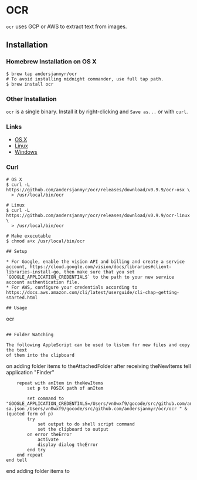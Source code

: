 # OCR

`ocr` uses GCP or AWS to extract text from images.

## Installation

### Homebrew Installation on OS X

```
$ brew tap andersjanmyr/ocr
# To avoid installing midnight commander, use full tap path.
$ brew install ocr
```

### Other Installation

`ocr` is a single binary. Install it by right-clicking and `Save as...` or with
`curl`.

### Links

* [OS X](https://github.com/andersjanmyr/ocr/releases/download/v0.9.9/ocr-osx)
* [Linux](https://github.com/andersjanmyr/ocr/releases/download/v0.9.9/ocr-linux)
* [Windows](https://github.com/andersjanmyr/ocr/releases/download/v0.9.9/ocr.exe)

### Curl

```
# OS X
$ curl -L https://github.com/andersjanmyr/ocr/releases/download/v0.9.9/ocr-osx \
  > /usr/local/bin/ocr

# Linux
$ curl -L https://github.com/andersjanmyr/ocr/releases/download/v0.9.9/ocr-linux \
  > /usr/local/bin/ocr

# Make executable
$ chmod a+x /usr/local/bin/ocr

## Setup

* For Google, enable the vision API and billing and create a service account, https://cloud.google.com/vision/docs/libraries#client-libraries-install-go, then make sure that you set `GOOGLE_APPLICATION_CREDENTIALS` to the path to your new service account authentication file.
* For AWS, configure your credentials according to https://docs.aws.amazon.com/cli/latest/userguide/cli-chap-getting-started.html

## Usage

```
ocr <image file>
```

## Folder Watching

The following AppleScript can be used to listen for new files and copy the text
of them into the clipboard

```
on adding folder items to theAttachedFolder after receiving theNewItems
	tell application "Finder"
		
		repeat with anItem in theNewItems
			set p to POSIX path of anItem
			
			set command to "GOOGLE_APPLICATION_CREDENTIALS=/Users/vn0wxf9/gocode/src/github.com/andersjanmyr/ocr/ocr-sa.json /Users/vn0wxf9/gocode/src/github.com/andersjanmyr/ocr/ocr " & (quoted form of p)
			try
				set output to do shell script command
				set the clipboard to output
			on error theError
				activate
				display dialog theError
			end try
		end repeat
	end tell
end adding folder items to
```
